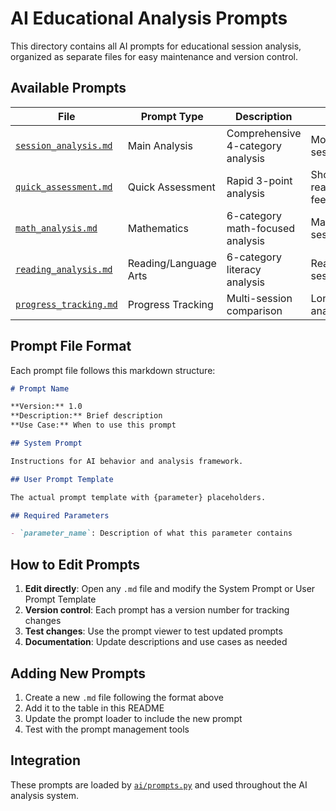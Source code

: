 # AI Educational Analysis Prompts

This directory contains all AI prompts for educational session analysis, organized as separate files for easy maintenance and version control.

## Available Prompts

| File | Prompt Type | Description | Use Case |
|------|-------------|-------------|----------|
| [`session_analysis.md`](session_analysis.md) | Main Analysis | Comprehensive 4-category analysis | Most tutoring sessions |
| [`quick_assessment.md`](quick_assessment.md) | Quick Assessment | Rapid 3-point analysis | Short sessions, real-time feedback |
| [`math_analysis.md`](math_analysis.md) | Mathematics | 6-category math-focused analysis | Math tutoring sessions |
| [`reading_analysis.md`](reading_analysis.md) | Reading/Language Arts | 6-category literacy analysis | Reading/writing sessions |
| [`progress_tracking.md`](progress_tracking.md) | Progress Tracking | Multi-session comparison | Longitudinal analysis |

## Prompt File Format

Each prompt file follows this markdown structure:

```markdown
# Prompt Name

**Version:** 1.0  
**Description:** Brief description  
**Use Case:** When to use this prompt  

## System Prompt

Instructions for AI behavior and analysis framework.

## User Prompt Template

The actual prompt template with {parameter} placeholders.

## Required Parameters

- `parameter_name`: Description of what this parameter contains
```

## How to Edit Prompts

1. **Edit directly**: Open any `.md` file and modify the System Prompt or User Prompt Template
2. **Version control**: Each prompt has a version number for tracking changes
3. **Test changes**: Use the prompt viewer to test updated prompts
4. **Documentation**: Update descriptions and use cases as needed

## Adding New Prompts

1. Create a new `.md` file following the format above
2. Add it to the table in this README
3. Update the prompt loader to include the new prompt
4. Test with the prompt management tools

## Integration

These prompts are loaded by [`ai/prompts.py`](../prompts.py) and used throughout the AI analysis system.